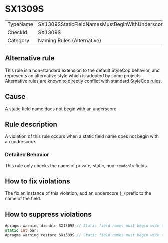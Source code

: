 ﻿# SX1309S

<table>
<tr>
  <td>TypeName</td>
  <td>SX1309SStaticFieldNamesMustBeginWithUnderscore</td>
</tr>
<tr>
  <td>CheckId</td>
  <td>SX1309S</td>
</tr>
<tr>
  <td>Category</td>
  <td>Naming Rules (Alternative)</td>
</tr>
</table>

## Alternative rule

This rule is a non-standard extension to the default StyleCop behavior, and represents an alternative style which is
adopted by some projects. Alternative rules are known to directly conflict with standard StyleCop rules.

## Cause

A static field name does not begin with an underscore.

## Rule description

A violation of this rule occurs when a static field name does not begin with an underscore.

### Detailed Behavior

This rule only checks the name of private, static, non-`readonly` fields.

## How to fix violations

The fix an instance of this violation, add an underscore (`_`) prefix to the name of the field.

## How to suppress violations

```csharp
#pragma warning disable SX1309S // Static field names must begin with underscore
static int bar;
#pragma warning restore SX1309S // Static field names must begin with underscore
```
